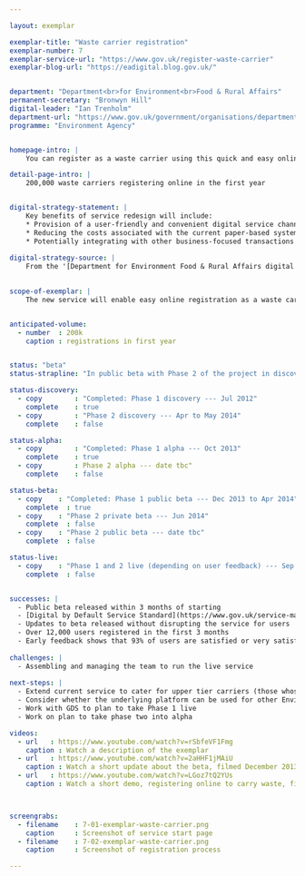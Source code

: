 ```yaml
---

layout: exemplar

exemplar-title: "Waste carrier registration"
exemplar-number: 7
exemplar-service-url: "https://www.gov.uk/register-waste-carrier"
exemplar-blog-url: "https://eadigital.blog.gov.uk/"


department: "Department<br>for Environment<br>Food & Rural Affairs"
permanent-secretary: "Bronwyn Hill"
digital-leader: "Ian Trenholm"
department-url: "https://www.gov.uk/government/organisations/department-for-business-innovation-skills"
programme: "Environment Agency"


homepage-intro: |
    You can register as a waste carrier using this quick and easy online service

detail-page-intro: |
    200,000 waste carriers registering online in the first year


digital-strategy-statement: |
    Key benefits of service redesign will include:
    * Provision of a user-friendly and convenient digital service channel.
    * Reducing the costs associated with the current paper-based system for business and government.
    * Potentially integrating with other business-focused transactions across government
    
digital-strategy-source: |
    From the '[Department for Environment Food & Rural Affairs digital strategy](https://www.gov.uk/government/publications/defra-digital-strategy-2012)' --- December 2012
    

scope-of-exemplar: |
    The new service will enable easy online registration as a waste carrier. Savings currently forecast at between £2 million and £4 million, to be achieved over the next five years.


anticipated-volume:
  - number  : 200k
    caption : registrations in first year


status: "beta"
status-strapline: "In public beta with Phase 2 of the project in discovery."

status-discovery:
  - copy        : "Completed: Phase 1 discovery --- Jul 2012"
    complete    : true
  - copy        : "Phase 2 discovery --- Apr to May 2014"
    complete    : false

status-alpha:
  - copy        : "Completed: Phase 1 alpha --- Oct 2013"
    complete    : true
  - copy        : Phase 2 alpha --- date tbc"
    complete    : false

status-beta:
  - copy    : "Completed: Phase 1 public beta --- Dec 2013 to Apr 2014"
    complete  : true
  - copy    : "Phase 2 private beta --- Jun 2014"
    complete  : false
  - copy    : "Phase 2 public beta --- date tbc"
    complete  : false

status-live:
  - copy    : "Phase 1 and 2 live (depending on user feedback) --- Sep 2014"
    complete  : false


successes: |
  - Public beta released within 3 months of starting
  - [Digital by Default Service Standard](https://www.gov.uk/service-manual/digital-by-default) assessment passed for beta service 
  - Updates to beta released without disrupting the service for users
  - Over 12,000 users registered in the first 3 months
  - Early feedback shows that 93% of users are satisfied or very satisfied with the service 
  
challenges: |
  - Assembling and managing the team to run the live service 
  
next-steps: |
  - Extend current service to cater for upper tier carriers (those whose main business is in waste)
  - Consider whether the underlying platform can be used for other Environment Agency digital services
  - Work with GDS to plan to take Phase 1 live
  - Work on plan to take phase two into alpha  

videos:
  - url   : https://www.youtube.com/watch?v=rSbfeVF1Fmg
    caption : Watch a description of the exemplar
  - url   : https://www.youtube.com/watch?v=2aHHF1jMAiU
    caption : Watch a short update about the beta, filmed December 2013
  - url   : https://www.youtube.com/watch?v=LGoz7tQ2YUs
    caption : Watch a short demo, registering online to carry waste, filmed January 2014



screengrabs:
  - filename    : 7-01-exemplar-waste-carrier.png
    caption     : Screenshot of service start page
  - filename    : 7-02-exemplar-waste-carrier.png
    caption     : Screenshot of registration process

---
```



